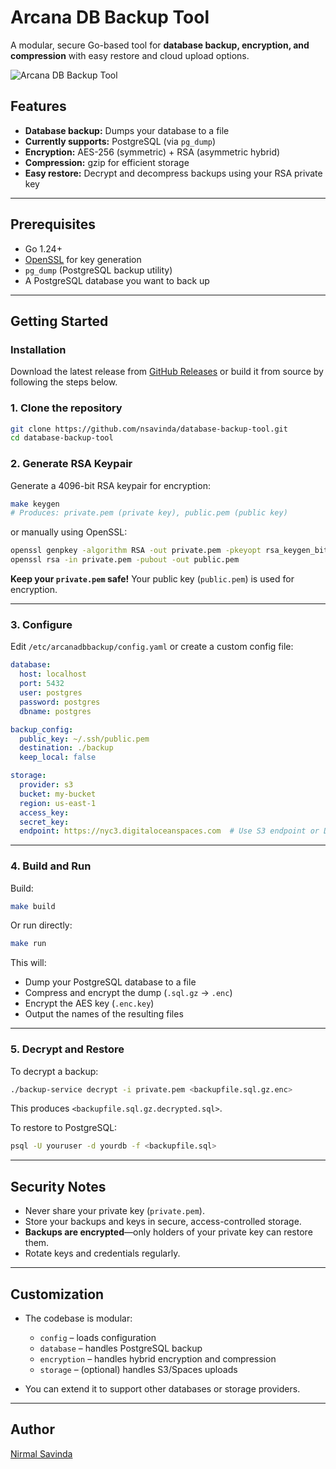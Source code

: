 # Arcana DB Backup Tool

A modular, secure Go-based tool for **database backup, encryption, and compression** with easy restore and cloud upload options.

<!-- Image -->
![Arcana DB Backup Tool](https://raw.githubusercontent.com/nsavinda/database-backup-tool/main/Arcana-Backup.png)

## Features

- **Database backup:** Dumps your database to a file  
- **Currently supports:** PostgreSQL (via `pg_dump`)
- **Encryption:** AES-256 (symmetric) + RSA (asymmetric hybrid)
- **Compression:** gzip for efficient storage
- **Easy restore:** Decrypt and decompress backups using your RSA private key

---

## Prerequisites

- Go 1.24+
- [OpenSSL](https://www.openssl.org/) for key generation
- `pg_dump` (PostgreSQL backup utility)
- A PostgreSQL database you want to back up

---

## Getting Started

### Installation

Download the latest release from [GitHub Releases](https://github.com/nsavinda/arcana-db-backup/releases) or build it from source by following the steps below.



### 1. **Clone the repository**

```bash
git clone https://github.com/nsavinda/database-backup-tool.git
cd database-backup-tool
```

### 2. **Generate RSA Keypair**

Generate a 4096-bit RSA keypair for encryption:

```bash
make keygen
# Produces: private.pem (private key), public.pem (public key)
```

or manually using OpenSSL:

```bash
openssl genpkey -algorithm RSA -out private.pem -pkeyopt rsa_keygen_bits:4096
openssl rsa -in private.pem -pubout -out public.pem
```

**Keep your `private.pem` safe!**
Your public key (`public.pem`) is used for encryption.

---

### 3. **Configure**

Edit `/etc/arcanadbbackup/config.yaml` or create a custom config file:

```yaml
database:
  host: localhost
  port: 5432
  user: postgres
  password: postgres
  dbname: postgres

backup_config:
  public_key: ~/.ssh/public.pem
  destination: ./backup
  keep_local: false

storage:
  provider: s3
  bucket: my-bucket
  region: us-east-1
  access_key: 
  secret_key: 
  endpoint: https://nyc3.digitaloceanspaces.com  # Use S3 endpoint or DigitalOcean Spaces endpoint
```

---

### 4. **Build and Run**

Build:

```bash
make build
```

Or run directly:

```bash
make run
```

This will:

* Dump your PostgreSQL database to a file
* Compress and encrypt the dump (`.sql.gz` → `.enc`)
* Encrypt the AES key (`.enc.key`)
* Output the names of the resulting files

---

### 5. **Decrypt and Restore**

To decrypt a backup:

```bash
./backup-service decrypt -i private.pem <backupfile.sql.gz.enc>
```

This produces `<backupfile.sql.gz.decrypted.sql>`.


To restore to PostgreSQL:

```bash
psql -U youruser -d yourdb -f <backupfile.sql>
```

---

## Security Notes

* Never share your private key (`private.pem`).
* Store your backups and keys in secure, access-controlled storage.
* **Backups are encrypted**—only holders of your private key can restore them.
* Rotate keys and credentials regularly.

---

## Customization

* The codebase is modular:

  * `config` – loads configuration
  * `database` – handles PostgreSQL backup
  * `encryption` – handles hybrid encryption and compression
  * `storage` – (optional) handles S3/Spaces uploads

* You can extend it to support other databases or storage providers.
---

## Author

[Nirmal Savinda](https://github.com/nsavinda)
